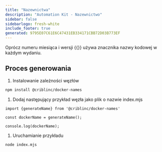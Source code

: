 ```yaml
---
title: "Nazewnictwa"
description: "Automation Kit - Nazewnictwo"
sidebar: false
sidebarlogo: fresh-white
include_footer: true
generated: 9795E07C61E6C47431EB334171CBB72D03B773EF
---
```


Oprócz numeru miesiąca i wersji {{<product-name>}} używa znacznika nazwy kodowej w każdym wydaniu.

## Proces generowania

1. Instalowanie zależności węzłów

```bash
npm install @criblinc/docker-names
```

1. Dodaj następujący przykład węzła jako plik o nazwie index.mjs

```nodejs
import {generateName} from '@criblinc/docker-names'

const dockerName = generateName();

console.log(dockerName);
```

1. Uruchamianie przykładu

```bash
node index.mjs
```
